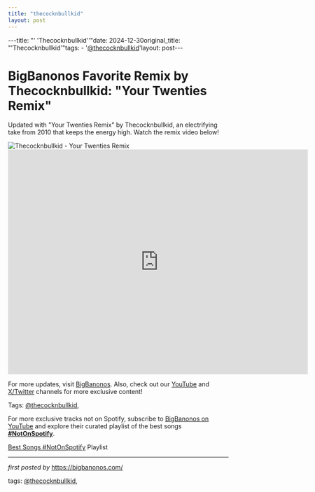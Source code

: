 ```yaml
---
title: "thecocknbullkid"
layout: post
---
```

---title: "' 'Thecocknbullkid''"date: 2024-12-30original_title: "'Thecocknbullkid'"tags:  - '[@thecocknbullkid](/tags/thecocknbullkid/)'layout: post---<!-- Title of the Post --><h1 >BigBanonos Favorite Remix by Thecocknbullkid: "Your Twenties Remix"</h1> <!-- Introductory Text --><p >Updated with "Your Twenties Remix" by Thecocknbullkid, an electrifying take from 2010 that keeps the energy high. Watch the remix video below!</p> <!-- Featured Image --><div > <img src="https://i.discogs.com/jbvx9LlJrRwskUKNmISli-V7BxUQYwmmCaWtDBi2rgo/rs:fit/g:sm/q:90/h:600/w:600/czM6Ly9kaXNjb2dz/LWRhdGFiYXNlLWlt/YWdlcy9SLTI5MDY2/MTE5LTE3MDEzMzYz/NTgtMjI4OC5qcGVn.jpeg" alt="Thecocknbullkid - Your Twenties Remix" /></div> <!-- YouTube Video Embed --><div > <iframe width="685" height="514" src="https://www.youtube.com/embed/iN3JbCYwMkw" title="CocknBullKid - CocknBullKid (your twenties remix)" frameborder="0" allow="accelerometer; autoplay; clipboard-write; encrypted-media; gyroscope; picture-in-picture; web-share" referrerpolicy="strict-origin-when-cross-origin" allowfullscreen></iframe></div> <!-- Footer Links --><div > <p>For more updates, visit <a href="https://bigbanonos.com/" target="_blank">BigBanonos</a>. Also, check out our <a href="https://www.youtube.com/[@BigBanonos](/tags/BigBanonos/)" target="_blank">YouTube</a> and <a href="https://x.com/bigbanonos" target="_blank">X/Twitter</a> channels for more exclusive content!</p></div> <!-- Tags --><p >Tags: [@thecocknbullkid](/tags/thecocknbullkid/),</p><!--Subscribe and Playlist Links--><div>    <p>For more exclusive tracks not on Spotify, subscribe to <a href="https://www.youtube.com/[@BigBanonos](/tags/BigBanonos/)" target="_blank">BigBanonos on YouTube</a> and explore their curated playlist of the best songs <strong>[#NotOnSpotify](/tags/NotOnSpotify/)</strong>.</p>    <p><a href="https://www.youtube.com/playlist?list=PLtuNtuTatqI0kFahUCbtbfenC_ET5O_tr" target="_blank">Best Songs [#NotOnSpotify](/tags/NotOnSpotify/) Playlist<br /></a></p></div><hr /><p><em>first posted by</em> <a href="https://bigbanonos.com/" rel="noopener" target="_new">https://bigbanonos.com/</a></p><p>tags: [@thecocknbullkid](/tags/thecocknbullkid/),</p>